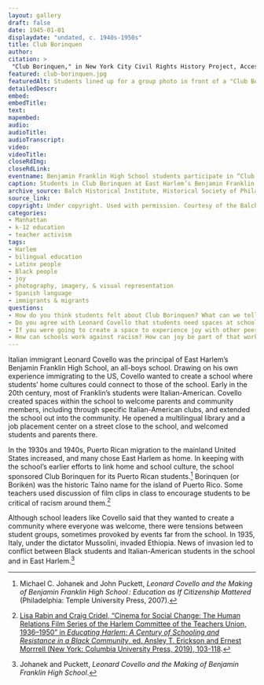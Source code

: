 ```yaml
--- 
layout: gallery
draft: false
date: 1945-01-01
displaydate: "undated, c. 1940s-1950s"
title: Club Borinquen
author: 
citation: >
 "Club Borinquen," in New York City Civil Rights History Project, Accessed: [Month Day, Year], https://nyccivilrightshistory.org/gallery/club-borinquen.
featured: club-borinquen.jpg
featuredAlt: Students lined up for a group photo in front of a "Club Borinquen Benjamin Franklin H.S." banner
detailedDescr: 
embed: 
embedTitle: 
text: 
mapembed: 
audio: 
audioTitle: 
audioTranscript: 
video: 
videoTitle: 
closeRdImg: 
closeRdLink: 
eventname: Benjamin Franklin High School students participate in “Club Borinquen” to celebrate their Puerto Rican identity.
caption: Students in Club Borinquen at East Harlem’s Benjamin Franklin High School. The club name references the Taino name for the island of Puerto Rico.
archive_source: Balch Historical Institute, Historical Society of Philadelphia
source_link: 
copyright: Under copyright. Used with permission. Courtesy of the Balch Historical Institute, Historical Society of Philadelphia
categories: 
- Manhattan
- k-12 education
- teacher activism
tags: 
- Harlem
- bilingual education
- Latinx people
- Black people
- joy
- photography, imagery, & visual representation
- Spanish language
- immigrants & migrants
questions: 
- How do you think students felt about Club Borinquen? What can we tell from the photograph? What questions do you have about the club? 
- Do you agree with Leonard Covello that students need spaces at school that link home and school culture? Why or why not? Are there spaces like that at your school? Are these joyful spaces? 
- If you were going to create a space to experience joy with other peers and/or others who share your culture, what kind of space would it be? What would you imagine? 
- How can schools work against racism? How can joy be part of that work?
--- 
```


Italian immigrant Leonard Covello was the principal of East Harlem’s Benjamin Franklin High School, an all-boys school. Drawing on his own experience immigrating to the US, Covello wanted to create a school where students’ home cultures could connect to those of the school. Early in the 20th century, most of Franklin’s students were Italian-American. Covello created spaces within the school to welcome parents and community members, including through specific Italian-American clubs, and extended the school out into the community. He opened a multilingual library and a job placement center on a street close to the school, and welcomed students and parents there.

In the 1930s and 1940s, Puerto Rican migration to the mainland United States increased, and many chose East Harlem as home. In keeping with the school’s earlier efforts to link home and school culture, the school sponsored Club Borinquen for its Puerto Rican students.[^1] Borinquen (or Borikén) was the historic Taíno name for the island of Puerto Rico. Some teachers used discussion of film clips in class to encourage students to be critical of racism around them.[^2]  

Although school leaders like Covello said that they wanted to create a community where everyone was welcome, there were tensions between student groups, sometimes provoked by events far from the school. In 1935, Italy, under the dictator Mussolini, invaded Ethiopia. News of invasion led to conflict between Black students and Italian-American students in the school and in East Harlem.[^3]  

[^1]: Michael C. Johanek and John Puckett, *Leonard Covello and the Making of Benjamin Franklin High School : Education as If Citizenship Mattered* (Philadelphia: Temple University Press, 2007).

[^2]: [Lisa Rabin and Craig Cridel, “Cinema for Social Change: The Human Relations Film Series of the Harlem Committee of the Teachers Union, 1936–1950” in *Educating Harlem: A Century of Schooling and Resistance in a Black Community*, ed. Ansley T. Erickson and Ernest Morrrell (New York: Columbia University Press, 2019), 103-118](https://ansleyerickson.github.io/book/chapters/04/).

[^3]: Johanek and Puckett, *Leonard Covello and the Making of Benjamin Franklin High School*.
